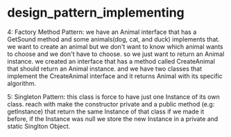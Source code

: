 # design_pattern_implementing

4: Factory Method Pattern:
we have an Animal interface that has a GetSound method and some animals(dog, cat, and duck) implements that.
we want to create an animal but we don't want to know which animal wants to choose and we don't have to choose.
so we just want to return an Animal instance. we created an interface that has a method called CreateAnimal that should return an Animal instance.
and we have two classes that implement the CreateAnimal interface and it returns Animal with its specific algorithm.

5: Singleton Pattern:
this class is force to have just one Instance of its own class.
reach with make the constructor private and a public method (e.g: getInstance) that return the same Instance of that class if we made it before,
if the Instance was null we store the new Instance in a private and static Singlton Object.


